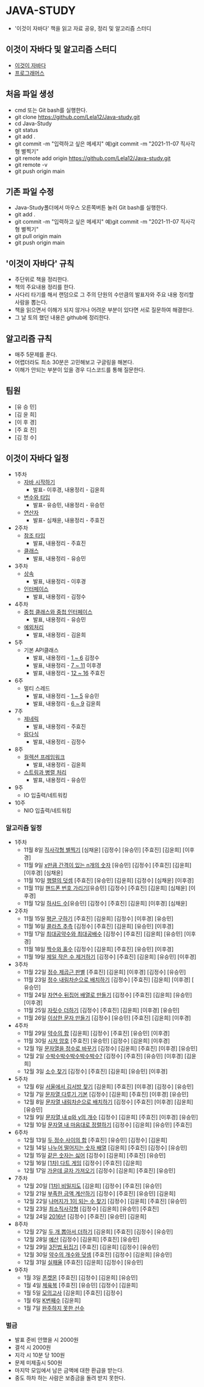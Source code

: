 # JAVA-STUDY
* '이것이 자바다' 책을 읽고 자료 공유, 정리 및 알고리즘 스터디
## 이것이 자바다 및 알고리즘 스터디
* [이것이 자바다](http://www.yes24.com/Product/Goods/15651484?OzSrank=2)
* [프로그래머스](https://programmers.co.kr/)
## 처음 파일 생성
* cmd 또는 Git bash를 실행한다.
* git clone https://github.com/Lela12/Java-study.git
* cd Java-Study
* git status
* git add . 
* git commit -m "입력하고 싶은 메세지" 예)git commit -m "2021-11-07 직사각형 별찍기"
* git remote add origin https://github.com/Lela12/Java-study.git
* git remote -v
* git push origin main
## 기존 파일 수정
* Java-Study폴더에서 마우스 오른쪽버튼 눌러 Git bash를 실행한다.
* git add .
* git commit -m "입력하고 싶은 메세지" 예)git commit -m "2021-11-07 직사각형 별찍기"
* git pull origin main
* git push origin main
## '이것이 자바다' 규칙
* 주단위로 책을 정리한다.
* 책의 주요내용 정리를 한다.
* 사다리 타기를 해서 랜덤으로 그 주의 단원의 수만큼의 발표자와 주요 내용 정리할 사람을 뽑는다.
* 책을 읽으면서 이해가 되지 않거나 어려운 부분이 있다면 서로 질문하여 해결한다.
* 그 날 토의 했던 내용은 github에 정리한다.
## 알고리즘 규칙
* 매주 5문제를 푼다.
* 어렵더라도 최소 30분은 고민해보고 구글링을 해본다.
* 이해가 안되는 부분이 있을 경우 디스코드를 통해 질문한다.
## 팀원
* [유 승 민] 
* [김 윤 희]
* [이 후 경]
* [주 효 진]
* [김 정 수]
## 이것이 자바다 일정 
* 1주차 
  * [자바 시작하기](./Java/Chapter1.md) 
    * 발표- 이후경, 내용정리 - 김윤희
  * [변수와 타입](./Java/Chapter2.md)
    * 발표- 유승민, 내용정리 - 유승민
  * [연산자](./Java/Chapter3.md)
    * 발표- 심채윤, 내용정리 - 주효진
* 2주차 
  * [참조 타입](./Java/Chapter5.pdf)
    * 발표, 내용정리 - 주효진
  * [클래스](./Java/Chapter6.md)
    * 발표, 내용정리 - 유승민
* 3주차        
  * [상속](./Java/ch07_상속.pptx)
    * 발표, 내용정리 - 이후경
  * [인터페이스]()
    * 발표, 내용정리 - 김정수
* 4주차
  * [중첩 클래스와 중첩 인터페이스](./Java/)
    * 발표, 내용정리 - 유승민
  * [예외처리](./Java/Chapter10.md)
    * 발표, 내용정리 - 김윤희
* 5주
  * 기본 API클래스 
    * 발표, 내용정리 - [1 ~ 6](./Java/) 김정수
    * 발표, 내용정리 - [7 ~ 11](./Java/) 이후경
    * 발표, 내용정리 - [12 ~ 16](./Java/chapter11-3.pdf) 주효진
* 6주
  * 멀티 스레드
    * 발표, 내용정리 - [1 ~ 5](./Java/) 유승민
    * 발표, 내용정리 - [6 ~ 9](./Java/Chapter12_2.md) 김윤희
* 7주
  * [제네릭](./Java/Chapter13.pdf)
    * 발표, 내용정리 - 주효진
  * [람다식](./Java/)
    * 발표, 내용정리 - 김정수
* 8주
  * [컬렉션 프레임워크](./Java/)
    * 발표, 내용정리 - 김윤희
  * [스트림과 병렬 처리](./Java/)
    * 발표, 내용정리 - 유승민
* 9주
  * IO 입출력/네트워킹
* 10주
  * NIO 입출력/네트워킹
### 알고리즘 일정
* 1주차
  * 11월 8일  [직사각형 별찍기](https://programmers.co.kr/learn/courses/30/lessons/12969) [심채윤] [김정수] [유승민] [주효진] [김윤희] [이후경]
  * 11월 9일  [x만큼 간격이 있는 n개의 숫자](https://programmers.co.kr/learn/courses/30/lessons/12954) [유승민] [김정수] [주효진] [김윤희] [이후경] [심채윤]
  * 11월 10일 [행렬의 덧셈](https://programmers.co.kr/learn/courses/30/lessons/12950) [주효진] [유승민] [김윤희] [김정수] [심채윤] [이후경]
  * 11월 11일 [핸드폰 번호 가리기](https://programmers.co.kr/learn/courses/30/lessons/12948)[유승민] [김정수] [주효진] [김윤희] [심채윤] [이후경] 
  * 11월 12일 [하샤드 수](https://programmers.co.kr/learn/courses/30/lessons/12947)[유승민] [김정수] [주효진] [김윤희] [이후경] [심채윤]
* 2주차
  * 11월 15일 [평균 구하기](https://programmers.co.kr/learn/courses/30/lessons/12944) [주효진] [김윤희] [김정수] [이후경] [유승민]
  * 11월 16일 [콜라츠 추측](https://programmers.co.kr/learn/courses/30/lessons/12943) [김정수] [주효진] [김윤희] [유승민] [이후경] 
  * 11월 17일 [최대공약수와 최대공배수](https://programmers.co.kr/learn/courses/30/lessons/12940) [김정수] [주효진] [김윤희] [유승민] [이후경] 
  * 11월 18일 [짝수와 홀수](https://programmers.co.kr/learn/courses/30/lessons/12937) [김정수] [김윤희] [주효진] [유승민] [이후경] 
  * 11월 19일 [제일 작은 수 제거하기](https://programmers.co.kr/learn/courses/30/lessons/12935) [김정수] [주효진] [김윤희] [유승민] [이후경] 
* 3주차
  * 11월 22일 [정수 제곱근 판별](https://programmers.co.kr/learn/courses/30/lessons/12934) [주효진] [김윤희] [이후경] [김정수] [유승민]
  * 11월 23일 [정수 내림차순으로 배치하기](https://programmers.co.kr/learn/courses/30/lessons/12933) [김정수] [주효진] [김윤희] [이후경] [ 유승민]
  * 11월 24일 [자연수 뒤집어 배열로 만들기](https://programmers.co.kr/learn/courses/30/lessons/12932) [김정수] [주효진] [김윤희] [유승민] [이후경]
  * 11월 25일 [자릿수 더하기](https://programmers.co.kr/learn/courses/30/lessons/12931) [김정수] [주효진] [김윤희] [이후경] [유승민]
  * 11월 26일 [이상한 문자 만들기](https://programmers.co.kr/learn/courses/30/lessons/12930) [김정수] [유승민] [주효진] [김윤희] [이후경]
* 4주차
  * 11월 29일 [약수의 합](https://programmers.co.kr/learn/courses/30/lessons/12928) [김윤희] [김정수] [주효진] [유승민] [이후경]
  * 11월 30일 [시저 암호](https://programmers.co.kr/learn/courses/30/lessons/12926) [주효진] [유승민] [김정수] [김윤희] [이후경]
  * 12월 1일  [문자열을 정수로 바꾸기](https://programmers.co.kr/learn/courses/30/lessons/12925) [김정수] [김윤희] [주효진] [이후경] [유승민]
  * 12월 2일  [수박수박수박수박수박수?](https://programmers.co.kr/learn/courses/30/lessons/12922) [김정수] [주효진] [유승민] [이후경] [김윤희]
  * 12월 3일  [소수 찾기](https://programmers.co.kr/learn/courses/30/lessons/12921) [김정수] [주효진] [김윤희] [유승민] [이후경]
* 5주차
  * 12월 6일  [서울에서 김서방 찾기](https://programmers.co.kr/learn/courses/30/lessons/12919) [김윤희] [주효진] [이후경] [김정수] [유승민]
  * 12월 7일  [문자열 다루기 기본](https://programmers.co.kr/learn/courses/30/lessons/12918) [김정수] [김윤희] [주효진] [이후경] [유승민]
  * 12월 8일  [문자열 내림차순으로 배치하기](https://programmers.co.kr/learn/courses/30/lessons/12917) [김정수] [주효진] [이후경] [김윤희] [유승민]
  * 12월 9일  [문자열 내 p와 y의 개수](https://programmers.co.kr/learn/courses/30/lessons/12916) [김정수] [김윤희] [주효진] [이후경] [유승민]
  * 12월 10일 [문자열 내 마음대로 정렬하기](https://programmers.co.kr/learn/courses/30/lessons/12915) [김정수] [김윤희] [유승민] [주효진]
* 6주차
  * 12월 13일  [두 정수 사이의 합](https://programmers.co.kr/learn/courses/30/lessons/12912) [주효진] [유승민] [김정수] [김윤희] 
  * 12월 14일  [나누어 떨어지는 숫자 배열](https://programmers.co.kr/learn/courses/30/lessons/12910) [김윤희] [주효진] [김정수] [유승민]
  * 12월 15일  [같은 숫자는 싫어](https://programmers.co.kr/learn/courses/30/lessons/12906) [김정수] [김윤희] [주효진] [유승민]
  * 12월 16일  [[1차] 다트 게임](https://programmers.co.kr/learn/courses/30/lessons/17682) [김정수] [주효진] [김윤희] 
  * 12월 17일 [가운데 글자 가져오기](https://programmers.co.kr/learn/courses/30/lessons/12903) [김정수] [김윤희] [주효진] [유승민]
* 7주차
  * 12월 20일  [[1차] 비밀지도](https://programmers.co.kr/learn/courses/30/lessons/17681) [김윤희] [김정수] [주효진] [유승민]
  * 12월 21일  [부족한 금액 계산하기](https://programmers.co.kr/learn/courses/30/lessons/82612) [김정수] [주효진] [유승민] [김윤희]
  * 12월 22일  [나머지가 1이 되는 수 찾기](https://programmers.co.kr/learn/courses/30/lessons/87389) [김정수] [김윤희] [주효진] [유승민]
  * 12월 23일  [최소직사각형](https://programmers.co.kr/learn/courses/30/lessons/86491) [김정수] [김윤희] [유승민] [주효진]
  * 12월 24일 [2016년](https://programmers.co.kr/learn/courses/30/lessons/12901) [김정수] [주효진] [유승민] [김윤희]
* 8주차
  * 12월 27일  [두 개 뽑아서 더하기](https://programmers.co.kr/learn/courses/30/lessons/68644) [김윤희] [주효진] [김정수] [유승민]
  * 12월 28일  [예산](https://programmers.co.kr/learn/courses/30/lessons/12982) [김정수] [김윤희] [주효진] [유승민]
  * 12월 29일  [3진법 뒤집기](https://programmers.co.kr/learn/courses/30/lessons/68935) [주효진] [김윤희] [김정수] [유승민]
  * 12월 30일  [약수의 개수와 덧셈](https://programmers.co.kr/learn/courses/30/lessons/77884) [주효진] [김정수] [김윤희] [유승민]
  * 12월 31일 [실패율](https://programmers.co.kr/learn/courses/30/lessons/42889) [주효진] [김윤희] [김정수] [유승민]
* 9주차
  * 1월 3일  [폰켓몬](https://programmers.co.kr/learn/courses/30/lessons/1845) [주효진] [김정수] [김윤희] [유승민]
  * 1월 4일  [체육복](https://programmers.co.kr/learn/courses/30/lessons/42862) [주효진] [유승민] [김정수] [김윤희]
  * 1월 5일  [모의고사](https://programmers.co.kr/learn/courses/30/lessons/42840) [김윤희] [주효진] [김정수]
  * 1월 6일  [K번째수](https://programmers.co.kr/learn/courses/30/lessons/42748) [김윤희] 
  * 1월 7일  [완주하지 못한 선수](https://programmers.co.kr/learn/courses/30/lessons/42576) 
### 벌금
* 발표 준비 안했을 시 2000원
* 결석 시 2000원
* 지각 시 10분 당 100원
* 문제 미제출시 500원
* 마지막 모임에서 남은 금액에 대한 환급을 받는다.
* 중도 하차 하는 사람은 보증금을 돌려 받지 못한다.

